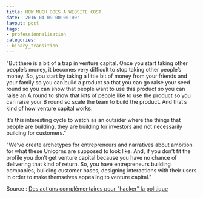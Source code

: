 ```yaml
---
title: HOW MUCH DOES A WEBSITE COST
date: '2016-04-09 00:00:00'
layout: post
tags:
- professionnalisation
categories:
- binary_transition
---
```


"But there is a bit of a trap in venture capital. Once you start taking other people’s money, it becomes very difficult to stop taking other people’s money. So, you start by taking a little bit of money from your friends and your family so you can build a product so that you can go raise your seed round so you can show that people want to use this product so you can raise an A round to show that lots of people like to use the product so you can raise your B round so scale the team to build the product. And that’s kind of how venture capital works.

It’s this interesting cycle to watch as an outsider where the things that people are building, they are building for investors and not necessarily building for customers."

"We’ve create archetypes for entrepreneurs and narratives about ambition for what these Unicorns are supposed to look like. And, if you don’t fit the profile you don’t get venture capital because you have no chance of delivering that kind of return. So, you have entrepreneurs building companies, building customer bases, designing interactions with their users in order to make themselves appealing to venture capital."


Source : [Des actions complémentaires pour "hacker" la politique][huffingtonpost.fr]


[huffingtonpost.fr]: http://bryce.vc/post/130071493425/my-xoxo-talk



